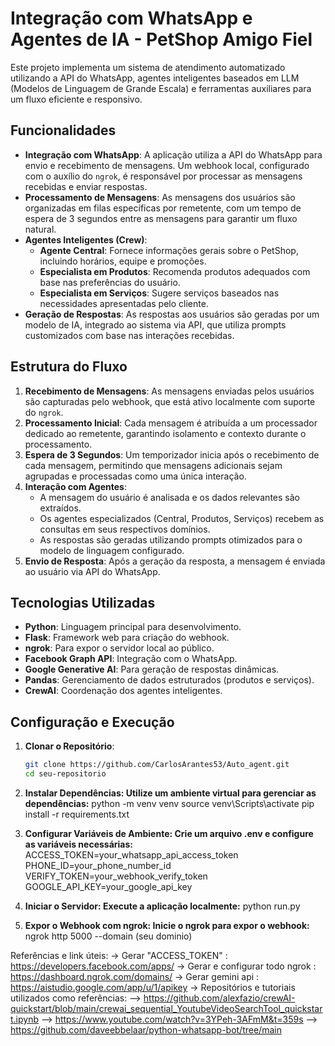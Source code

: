 # Integração com WhatsApp e Agentes de IA - PetShop Amigo Fiel

Este projeto implementa um sistema de atendimento automatizado utilizando a API do WhatsApp, agentes inteligentes baseados em LLM (Modelos de Linguagem de Grande Escala) e ferramentas auxiliares para um fluxo eficiente e responsivo.

## Funcionalidades

- **Integração com WhatsApp**: A aplicação utiliza a API do WhatsApp para envio e recebimento de mensagens. Um webhook local, configurado com o auxílio do `ngrok`, é responsável por processar as mensagens recebidas e enviar respostas.
- **Processamento de Mensagens**: As mensagens dos usuários são organizadas em filas específicas por remetente, com um tempo de espera de 3 segundos entre as mensagens para garantir um fluxo natural.
- **Agentes Inteligentes (Crew)**:
  - **Agente Central**: Fornece informações gerais sobre o PetShop, incluindo horários, equipe e promoções.
  - **Especialista em Produtos**: Recomenda produtos adequados com base nas preferências do usuário.
  - **Especialista em Serviços**: Sugere serviços baseados nas necessidades apresentadas pelo cliente.
- **Geração de Respostas**: As respostas aos usuários são geradas por um modelo de IA, integrado ao sistema via API, que utiliza prompts customizados com base nas interações recebidas.

## Estrutura do Fluxo

1. **Recebimento de Mensagens**: As mensagens enviadas pelos usuários são capturadas pelo webhook, que está ativo localmente com suporte do `ngrok`.
2. **Processamento Inicial**: Cada mensagem é atribuída a um processador dedicado ao remetente, garantindo isolamento e contexto durante o processamento.
3. **Espera de 3 Segundos**: Um temporizador inicia após o recebimento de cada mensagem, permitindo que mensagens adicionais sejam agrupadas e processadas como uma única interação.
4. **Interação com Agentes**:
   - A mensagem do usuário é analisada e os dados relevantes são extraídos.
   - Os agentes especializados (Central, Produtos, Serviços) recebem as consultas em seus respectivos domínios.
   - As respostas são geradas utilizando prompts otimizados para o modelo de linguagem configurado.
5. **Envio de Resposta**: Após a geração da resposta, a mensagem é enviada ao usuário via API do WhatsApp.

## Tecnologias Utilizadas

- **Python**: Linguagem principal para desenvolvimento.
- **Flask**: Framework web para criação do webhook.
- **ngrok**: Para expor o servidor local ao público.
- **Facebook Graph API**: Integração com o WhatsApp.
- **Google Generative AI**: Para geração de respostas dinâmicas.
- **Pandas**: Gerenciamento de dados estruturados (produtos e serviços).
- **CrewAI**: Coordenação dos agentes inteligentes.

## Configuração e Execução

1. **Clonar o Repositório**:
   ```bash
   git clone https://github.com/CarlosArantes53/Auto_agent.git
   cd seu-repositorio
2. **Instalar Dependências: Utilize um ambiente virtual para gerenciar as dependências:**
  python -m venv venv
  source  venv\Scripts\activate
  pip install -r requirements.txt

4. **Configurar Variáveis de Ambiente: Crie um arquivo .env e configure as variáveis necessárias:**
  ACCESS_TOKEN=your_whatsapp_api_access_token
  PHONE_ID=your_phone_number_id
  VERIFY_TOKEN=your_webhook_verify_token
  GOOGLE_API_KEY=your_google_api_key

5. **Iniciar o Servidor: Execute a aplicação localmente:**
   python run.py
   
7. **Expor o Webhook com ngrok: Inicie o ngrok para expor o webhook:**
   ngrok http 5000 --domain (seu dominio)

Referências e link úteis:
-> Gerar "ACCESS_TOKEN" : https://developers.facebook.com/apps/
-> Gerar e configurar todo ngrok : https://dashboard.ngrok.com/domains/
-> Gerar gemini api : https://aistudio.google.com/app/u/1/apikey
-> Repositórios e tutoriais utilizados como referências:
--> https://github.com/alexfazio/crewAI-quickstart/blob/main/crewai_sequential_YoutubeVideoSearchTool_quickstart.ipynb
--> https://www.youtube.com/watch?v=3YPeh-3AFmM&t=359s
--> https://github.com/daveebbelaar/python-whatsapp-bot/tree/main

